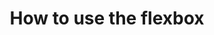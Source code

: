 ---
name: 'how-to-use-flexbox'
trans: 'Como utilizar el flexbox css'
title: How to use the flexbox
year: 21 Feb 2020
color: '#edece7'
category: 'css'
isTextColorDark: true
noMainImage: false
# extraComponent: 'Datatable'
id: 'how-to-use-flexbox'
description: |
  You will learn how to design a Skeleton Screen thinking about its asynchronometry and how to code it based on Sketch or Photoshop opacity modes.
---